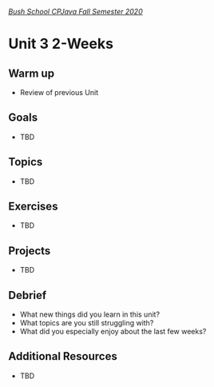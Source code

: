 [_Bush School CPJava Fall Semester 2020_](https://chandrunarayan.github.io/cpjava/)

# Unit 3 2-Weeks

## Warm up
* Review of previous Unit

## Goals
* TBD

## Topics
* TBD

## Exercises
* TBD


## Projects
* TBD

## Debrief
* What new things did you learn in this unit?
* What topics are you still struggling with?
* What did you especially enjoy about the last few weeks?

## Additional Resources
* TBD
